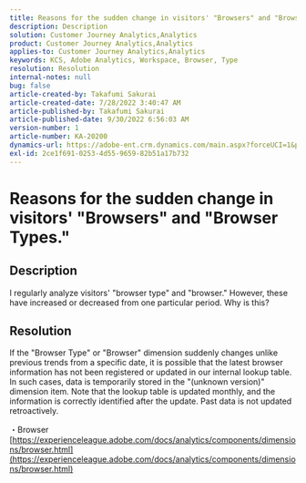 ```yaml
---
title: Reasons for the sudden change in visitors' "Browsers" and "Browser Types."
description: Description
solution: Customer Journey Analytics,Analytics
product: Customer Journey Analytics,Analytics
applies-to: Customer Journey Analytics,Analytics
keywords: KCS, Adobe Analytics, Workspace, Browser, Type
resolution: Resolution
internal-notes: null
bug: false
article-created-by: Takafumi Sakurai
article-created-date: 7/28/2022 3:40:47 AM
article-published-by: Takafumi Sakurai
article-published-date: 9/30/2022 6:56:03 AM
version-number: 1
article-number: KA-20200
dynamics-url: https://adobe-ent.crm.dynamics.com/main.aspx?forceUCI=1&pagetype=entityrecord&etn=knowledgearticle&id=7338840c-270e-ed11-82e5-000d3a379369
exl-id: 2ce1f691-0253-4d55-9659-82b51a17b732
---
```

# Reasons for the sudden change in visitors' "Browsers" and "Browser Types."

## Description

I regularly analyze visitors' "browser type" and "browser." However, these have increased or decreased from one particular period. Why is this?

## Resolution


If the "Browser Type" or "Browser" dimension suddenly changes unlike previous trends from a specific date, it is possible that the latest browser information has not been registered or updated in our internal lookup table. In such cases, data is temporarily stored in the "(unknown version)" dimension item. Note that the lookup table is updated monthly, and the information is correctly identified after the update. Past data is not updated retroactively.

・Browser
[https://experienceleague.adobe.com/docs/analytics/components/dimensions/browser.html](https://experienceleague.adobe.com/docs/analytics/components/dimensions/browser.html)
